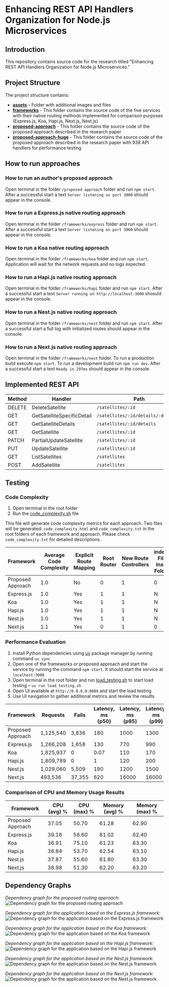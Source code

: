 # Enhancing REST API Handlers Organization for Node.js Microservices

## Introduction

This repository contains source code for the research titled "Enhancing REST API Handlers Organization for Node.js Microservices."

## Project Structure

The project structure contains:

- **[assets](./assets)** - Folder with additional images and files
- **[frameworks](./frameworks)** - This folder contains the source code of the five services with their native routing methods implemented for comparison purposes (Express.js, Koa, Hapi.js, Next.js, Nest.js)
- **[proposed-approach](./proposed-approach)** - This folder contains the source code of the proposed approach described in the research paper
- **[proposed-approach-huge](./proposed-approach-huge)** - This folder contains the source code of the proposed approach described in the research paper with 938 API handlers for performance testing

## How to run approaches
### How to run an author's proposed approach

Open terminal in the folder `/proposed-approach` folder and run `npm start`. After a successful start a text `Server listening on port 3000` should appear in the console. 

### How to run a Express.js native routing approach

Open terminal in the folder `/frameworks/express` folder and run `npm start`. After a successful start a text `Server listening on port 3000` should appear in the console. 

### How to run a Koa native routing approach

Open terminal in the folder `/frameworks/koa` folder and run `npm start`. Application will wait for the network requests and no logs expected.

### How to run a Hapi.js native routing approach

Open terminal in the folder `/frameworks/hapi` folder and run `npm start`. After a successful start a text `Server running on http://localhost:3000` shosuld appear in the console.

### How to run a Nest.js native routing approach

Open terminal in the folder `/frameworks/nest` folder and run `npm start`. After a successful start a full log with initialized routes should appear in the console. 

### How to run a Next.js native routing approach

Open terminal in the folder `/frameworks/next` folder. To run a production build execute `npm start`. To run a development build run `npm run dev`. After a successful start a text `Ready in 297ms` should appear in the console. 

## Implemented REST API

| Method | Handler                     | Path                          |
|--------|-----------------------------|-------------------------------|
| DELETE | DeleteSatellite             | `/satellites/:id`             |
| GET    | GetSatelliteSpecificDetail  | `/satellites/:id/details/:detailId` |
| GET    | GetSatelliteDetails         | `/satellites/:id/details`     |
| GET    | GetSatellite                | `/satellites/:id`             |
| PATCH  | PartialUpdateSatellite      | `/satellites/:id`             |
| PUT    | UpdateSatellite             | `/satellites/:id`             |
| GET    | ListSatellites              | `/satellites`                 |
| POST   | AddSatellite                | `/satellites`                 |

## Testing

### Code Complexity

1. Open terminal in the root folder
2. Run the [code_complexity.sh](./code_complexity.sh) file

This file will generate code complexity metrics for each approach. Two files will be generated: `code_complexity.html` and `code_complexity.txt` in the root folders of each framework and approach. Please check `code_complexity.txt` for detailed descriptions.

| Framework        | Average Code Complexity | Explicit Route Mapping | Root Router | New Route Controllers | index.js Files Inside Folders |
|------------------|-------------------------|-------------------------|-------------|------------------------|-------------------------------|
| Proposed Approach | 1.0                     | No                      | 0           | 1                      | 0                             |
| Express.js        | 1.0                     | Yes                     | 1           | 1                      | N                             |
| Koa               | 1.0                     | Yes                     | 1           | 1                      | N                             |
| Hapi.js           | 1.0                     | Yes                     | 1           | 1                      | N                             |
| Nest.js           | 1.0                     | Yes                     | 1           | 1                      | N                             |
| Next.js           | 1.1                     | Yes                     | 0           | 1                      | 0                             |

### Performance Evaluation

1. Install Python dependencies using [uv](https://docs.astral.sh/uv/) package manager by running command `uv sync`
2. Open one of the frameworks or proposed approach and start the service by running the command `npm start`. It should start the service at `localhost:3000`
3. Open terminal in the root folder and run [load_testing.sh](./load_testing.sh) to start load testing – `uv run load_testing.sh`
4. Open UI available at `http://0.0.0.0:8089` and start the load testing
5. Use UI navigation to gather additional metrics and review the results

| Framework         | Requests | Fails | Latency, ms (p50) | Latency, ms (p95) | Latency, ms (p99) | Average, ms | Current RPS |
|------------------|----------|-------|-------------------|-------------------|-------------------|-------------|--------------|
| Proposed Approach| 1,125,540| 3,836 | 180               | 1000              | 1300              | 388.56      | 5925.1       |
| Express.js       | 1,266,208| 1,658 | 130               | 770               | 990               | 262.4       | 7458.3       |
| Koa              | 1,825,937| 0     | 0.07              | 110               | 170               | 16.85       | 13474.8      |
| Hapi.js          | 1,809,789| 0     | 1                 | 120               | 200               | 21.91       | 13590.6      |
| Nest.js          | 1,029,060| 5,509 | 190               | 1200              | 1500              | 462.12      | 4940.4       |
| Next.js          | 493,536  | 37,355| 620               | 16000             | 16000             | 1732.52     | 2457.7       |

### Comparison of CPU and Memory Usage Results

| Framework         | CPU (avg) % | CPU (max) % | Memory (avg) % | Memory (max) % |
|------------------|-------------|-------------|----------------|----------------|
| Proposed Approach| 37.05       | 50.70       | 61.28          | 62.90          |
| Express.js       | 39.16       | 58.60       | 61.02          | 62.40          |
| Koa              | 36.91       | 75.10       | 61.23          | 63.30          |
| Hapi.js          | 36.84       | 53.70       | 62.54          | 63.10          |
| Nest.js          | 37.87       | 55.60       | 61.80          | 63.30          |
| Next.js          | 38.98       | 51.30       | 62.20          | 63.20          |

## Dependency Graphs

*Dependency graph for the proposed routing approach:*
![Dependency graph for the proposed routing approach](/assets/depgraph-proposed-approach.png)

*Dependency graph for the application based on the Express.js framework:*
![Dependency graph for the application based on the Express.js framework](/assets/depgraph-express.png)

*Dependency graph for the application based on the Koa framework:*
![Dependency graph for the application based on the Koa framework](/assets/depgraph-koa.png)

*Dependency graph for the application based on the Hapi.js framework:*
![Dependency graph for the application based on the Hapi.js framework](/assets/depgraph-hapi.png)

*Dependency graph for the application based on the Nest.js framework:*
![Dependency graph for the application based on the Nest.js framework](/assets/depgraph-nest.png)

*Dependency graph for the application based on the Next.js framework:*
![Dependency graph for the application based on the Next.js framework](/assets//depgraph-next.png)
